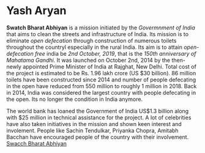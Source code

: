 # Yash Aryan

**Swatch Bharat Abhiyan** is a mission initiated by the _Govermnment of India_ that aims to clean the streets and infrastructure of India. 
Its mission is to eliminate _open defecation_ through construction of numerous toilets throughout the countryl especially in the rural India. Its aim is to attain *open-defecation free* india be _2nd October, 2019_, that is the *150th anniversary of Mahatama Gandhi.* It was launched on October 2nd, 2014 by the then-newly appointed Prime Minister of India at Rajghat, New Delhi. Total cost of the project is estimated to be Rs. 1.96 lakh crore (US $30 billion). 86 million toilets have been constructed since 2014 and number of people defecating in the open have reduced from 550 million to roughly 1 million in 2018. Back in 2014, India was considered the largest country with people defecating in the open. Its no longer the condition in India anymore. 

The world bank has loaned the Government of India US$1.3 billion along with $25 million in technical assistance for the
project. A lot of celebrities have also taken initiatives in the mission and shown keen interest and involement. 
People like Sachin Tendulkar, Priyanka Chopra, Amitabh Bacchan have encouraged people of the country with their 
involvement.
[Swacch Bharat Abhiyan](http://nari.nic.in/sites/all/themes/nmew/images/swachh-bharat-abhiyan-logo-vector-file.jpg)
